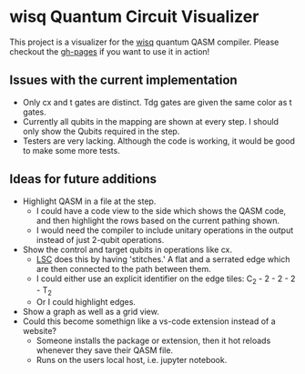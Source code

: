 # wisq Quantum Circuit Visualizer
This project is a visualizer for the [wisq](https://github.com/qqq-wisc/wisq/tree/main?tab=readme-ov-file) quantum QASM compiler. Please checkout the [gh-pages](https://psdecabooter.github.io/QC-Vis/) if you want to use it in action!

## Issues with the current implementation
* Only cx and t gates are distinct. Tdg gates are given the same color as t gates.
* Currently all qubits in the mapping are shown at every step. I should only show the Qubits required in the step.
* Testers are very lacking. Although the code is working, it would be good to make some more tests.

## Ideas for future additions
* Highlight QASM in a file at the step.
  * I could have a code view to the side which shows the QASM code, and then highlight the rows based on the current pathing shown.
  * I would need the compiler to include unitary operations in the output instead of just 2-qubit operations.
* Show the control and target qubits in operations like cx.
  * [LSC](https://latticesurgery.com/online-compiler) does this by having 'stitches.' A flat and a serrated edge which are then connected to the path between them.
  * I could either use an explicit identifier on the edge tiles: C<sub>2</sub> - 2 - 2 - 2 - T<sub>2</sub>
  * Or I could highlight edges.
* Show a graph as well as a grid view.
* Could this become somethign like a vs-code extension instead of a website?
  * Someone installs the package or extension, then it hot reloads whenever they save their QASM file.
  * Runs on the users local host, i.e. jupyter notebook.
